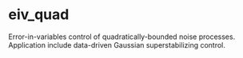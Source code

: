 # eiv_quad
 Error-in-variables control of quadratically-bounded noise processes. Application include data-driven Gaussian superstabilizing control.
